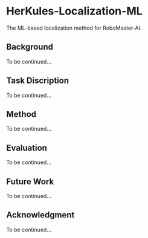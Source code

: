 # HerKules-Localization-ML
The ML-based localization method for RoboMaster-AI.

## Background
To be continued...

## Task Discription
To be continued...

## Method
To be continued...

## Evaluation
To be continued...

## Future Work
To be continued...

## Acknowledgment
To be continued...
